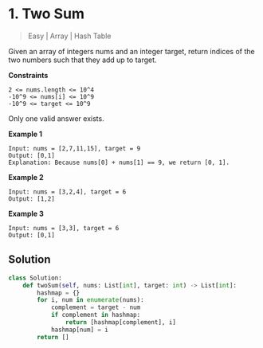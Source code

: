 # 1. Two Sum

> Easy | Array | Hash Table

Given an array of integers nums and an integer target, return indices of the two numbers such that they add up to target.

**Constraints**

    2 <= nums.length <= 10^4
    -10^9 <= nums[i] <= 10^9
    -10^9 <= target <= 10^9

Only one valid answer exists.

**Example 1**

    Input: nums = [2,7,11,15], target = 9
    Output: [0,1]
    Explanation: Because nums[0] + nums[1] == 9, we return [0, 1].

**Example 2**

    Input: nums = [3,2,4], target = 6
    Output: [1,2]

**Example 3**

    Input: nums = [3,3], target = 6
    Output: [0,1]

## Solution

```python
class Solution:
    def twoSum(self, nums: List[int], target: int) -> List[int]:
        hashmap = {}
        for i, num in enumerate(nums):
            complement = target - num
            if complement in hashmap:
                return [hashmap[complement], i]
            hashmap[num] = i
        return []
